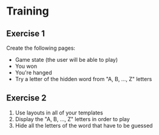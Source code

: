 Training
========

Exercise 1
----------

Create the following pages:
* Game state (the user will be able to play)
* You won
* You're hanged
* Try a letter of the hidden word from "A, B, …, Z" letters


Exercise 2
----------

1. Use layouts in all of your templates
2. Display the "A, B, …, Z" letters in order to play
3. Hide all the letters of the word that have to be guessed
